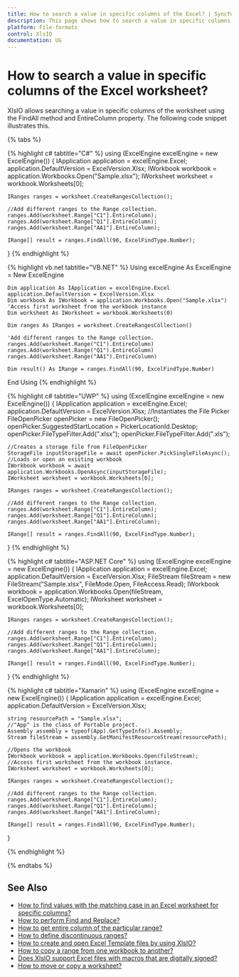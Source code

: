 ```yaml
---
title: How to search a value in specific columns of the Excel? | Syncfusion
description: This page shows how to search a value in specific columns of the Excel worksheet? using Syncfusion .NET Excel library (XlsIO).
platform: File-formats
control: XlsIO
documentation: UG
---
```


# How to search a value in specific columns of the Excel worksheet?

XlsIO allows searching a value in specific columns of the worksheet using the FindAll method and EntireColumn property. The following code snippet illustrates this.

{% tabs %}  

{% highlight c# tabtitle="C#" %}
using (ExcelEngine excelEngine = new ExcelEngine())
{
    IApplication application = excelEngine.Excel;
    application.DefaultVersion = ExcelVersion.Xlsx;
    IWorkbook workbook = application.Workbooks.Open("Sample.xlsx");
    IWorksheet worksheet = workbook.Worksheets[0];
                               
    IRanges ranges = worksheet.CreateRangesCollection();

    //Add different ranges to the Range collection.
    ranges.Add(worksheet.Range["C1"].EntireColumn);
    ranges.Add(worksheet.Range["Q1"].EntireColumn);
    ranges.Add(worksheet.Range["AA1"].EntireColumn);

    IRange[] result = ranges.FindAll(90, ExcelFindType.Number);
   
}
{% endhighlight %}

{% highlight vb.net tabtitle="VB.NET" %}
Using excelEngine As ExcelEngine = New ExcelEngine

    Dim application As IApplication = excelEngine.Excel
    application.DefaultVersion = ExcelVersion.Xlsx
    Dim workbook As IWorkbook = application.Workbooks.Open("Sample.xlsx")
    'Access first worksheet from the workbook instance
    Dim worksheet As IWorksheet = workbook.Worksheets(0)

    Dim ranges As IRanges = worksheet.CreateRangesCollection()

    'Add different ranges to the Range collection.
    ranges.Add(worksheet.Range("C1").EntireColumn)
    ranges.Add(worksheet.Range("Q1").EntireColumn)
    ranges.Add(worksheet.Range("AA1").EntireColumn)

    Dim result() As IRange = ranges.FindAll(90, ExcelFindType.Number)

End Using
{% endhighlight %}

{% highlight c# tabtitle="UWP" %}
using (ExcelEngine excelEngine = new ExcelEngine())
{
    IApplication application = excelEngine.Excel;
    application.DefaultVersion = ExcelVersion.Xlsx;
    //Instantiates the File Picker
    FileOpenPicker openPicker = new FileOpenPicker();
    openPicker.SuggestedStartLocation = PickerLocationId.Desktop;
    openPicker.FileTypeFilter.Add(".xlsx");
    openPicker.FileTypeFilter.Add(".xls");

    //Creates a storage file from FileOpenPicker
    StorageFile inputStorageFile = await openPicker.PickSingleFileAsync();
    //Loads or open an existing workbook
    IWorkbook workbook = await application.Workbooks.OpenAsync(inputStorageFile);
    IWorksheet worksheet = workbook.Worksheets[0];

    IRanges ranges = worksheet.CreateRangesCollection();

    //Add different ranges to the Range collection.
    ranges.Add(worksheet.Range["C1"].EntireColumn);
    ranges.Add(worksheet.Range["Q1"].EntireColumn);
    ranges.Add(worksheet.Range["AA1"].EntireColumn);

    IRange[] result = ranges.FindAll(90, ExcelFindType.Number);
}
{% endhighlight %}

{% highlight c# tabtitle="ASP.NET Core" %}
using (ExcelEngine excelEngine = new ExcelEngine())
{
    IApplication application = excelEngine.Excel;
    application.DefaultVersion = ExcelVersion.Xlsx;
    FileStream fileStream = new FileStream("Sample.xlsx", FileMode.Open, FileAccess.Read);
    IWorkbook workbook = application.Workbooks.Open(fileStream, ExcelOpenType.Automatic);
    IWorksheet worksheet = workbook.Worksheets[0];

    IRanges ranges = worksheet.CreateRangesCollection();

    //Add different ranges to the Range collection.
    ranges.Add(worksheet.Range["C1"].EntireColumn);
    ranges.Add(worksheet.Range["Q1"].EntireColumn);
    ranges.Add(worksheet.Range["AA1"].EntireColumn);

    IRange[] result = ranges.FindAll(90, ExcelFindType.Number);
}
{% endhighlight %}

{% highlight c# tabtitle="Xamarin" %}
using (ExcelEngine excelEngine = new ExcelEngine())
{
    IApplication application = excelEngine.Excel;
    application.DefaultVersion = ExcelVersion.Xlsx;

    string resourcePath = "Sample.xlsx";
    //"App" is the class of Portable project.
    Assembly assembly = typeof(App).GetTypeInfo().Assembly;
    Stream fileStream = assembly.GetManifestResourceStream(resourcePath);

    //Opens the workbook 
    IWorkbook workbook = application.Workbooks.Open(fileStream);
    //Access first worksheet from the workbook instance.
    IWorksheet worksheet = workbook.Worksheets[0];

    IRanges ranges = worksheet.CreateRangesCollection();

    //Add different ranges to the Range collection.
    ranges.Add(worksheet.Range["C1"].EntireColumn);
    ranges.Add(worksheet.Range["Q1"].EntireColumn);
    ranges.Add(worksheet.Range["AA1"].EntireColumn);

    IRange[] result = ranges.FindAll(90, ExcelFindType.Number);
}

{% endhighlight %}

{% endtabs %}  

## See Also

* [How to find values with the matching case in an Excel worksheet for specific columns?](https://help.syncfusion.com/file-formats/xlsio/faqs/how-to-find-values-with-matching-case)
* [How to perform Find and Replace?](https://help.syncfusion.com/file-formats/xlsio/worksheet-cells-manipulation#find-and-replace)
* [How to get entire column of the particular range?](https://help.syncfusion.com/file-formats/xlsio/worksheet-cells-manipulation#entire-column)
* [How to define discontinuous ranges?](https://help.syncfusion.com/file-formats/xlsio/faqs/how-to-define-discontinuous-ranges)
* [How to create and open Excel Template files by using XlsIO?](how-to-create-and-open-excel-template-files-by-using-xlsio)
* [How to copy a range from one workbook to another?](how-to-copy-a-range-from-one-workbook-to-another)
* [Does XlsIO support Excel files with macros that are digitally signed?](does-xlsio-support-excel-files-with-macros-that-are-digitally-signed)
* [How to move or copy a worksheet?](https://help.syncfusion.com/file-formats/xlsio/working-with-excel-worksheet#move-or-copy-a-worksheet)
